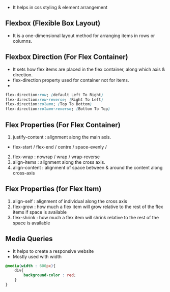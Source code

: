 * It helps in css styling & element arrangement

## Flexbox (Flexible Box Layout)
- It is a one-dimensional layout method for arranging items in rows or columns.

## Flexbox Direction (For Flex Container)
- It sets how flex items are placed in the flex container, along which axis & direction.
- flex-direction property used for container not for items.
- 
```css
flex-direction:row; (default Left To Right)
flex-direction:row-reverse; (Right To Left)
flex-direction:column; (Top To Bottom)
flex-direction:column-reverse; (Bottom To Top)
```
## Flex Properties (For Flex Container)
1. justify-content : alignment along the main axis.
- flex-start / flex-end / centre / space-evenly /
2. flex-wrap : nowrap / wrap / wrap-reverse
3. align-items : alignment along the cross axis.
4. align-content : alignment of space between & around the content along cross-axis

## Flex Properties (for Flex Item)
1. align-self : alignment of individual along the cross axis
2. flex-grow : how much a flex item will grow relative to the rest of the flex items if space is available
3. flex-shrink : how much a flex item will shrink relative to the rest of the space is available

## Media Queries
- It helps to create a responsive website
- Mostly used with width
```css
@media(width : 600px){
    div{
        background-color : red;
    }
}
```